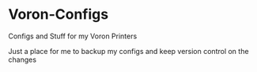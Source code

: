 # Voron-Configs
Configs and Stuff for my Voron Printers

Just a place for me to backup my configs and keep version control on the changes
